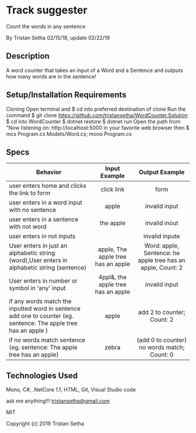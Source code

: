 # Track suggester

Count the words in any sentence

By Tristan Setha 02/15/18, update 02/22/19

## Description

A word counter that takes an input of a Word and a Sentence and outputs how many words are in the sentence!

## Setup/Installation Requirements

Cloning
Open terminal and $ cd into preferred destination of clone
Run the command $ git clone https://github.com/tristansetha/WordCounter.Solution
$ cd into WordCounter
$ dotnet restore
$ dotnet run
Open the path from "Now listening on: http://localhost:5000 in your favorite web browser
then 
$ mcs Program.cs Models/Word.cs; mono Program.cs

## Specs

|   Behavior                          | Input Example | Output Example |
| ------------------------------------|:-------------:| :-------------:|
|  user enters home and clicks the link to form | click link  | form |
|  user enters in a word input with no sentence   | apple | invalid input |
|  user enters in a sentence with not word | the apple | invalid inout |
|  user enters in not inputs | | invalid inpute |
|  User enters in just an alphabetic string (word),User enters in alphabetic string (sentence)  | apple, The apple tree has an apple |  Word: apple, Sentence: he apple tree has an apple, Count: 2  |
|  User enters in number or symbol in 'any' input | 4ppl&, the apple tree has an apple | invalid input |
|  if any words match the inputted word in sentence add one to counter (eg. sentence: The apple tree has an apple ) | apple | add 2 to counter; Count: 2 |
|  if no words match sentence (eg. sentence: The apple tree has an apple) |  zebra | (add 0 to counter) no words match; Count: 0 |


## Technologies Used

Mono, C#, .NetCore 1.1, HTML, Git, Visual Studio code

ask me anything!!! tristansetha@gmail.com

MIT

Copyright (c) 2019 Tristan Setha
